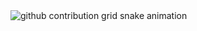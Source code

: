 <picture>
  <source media="(prefers-color-scheme: dark)" srcset="https://github.com/XxDEAMxX/XxDEAMxX/blob/output/github-contribution-grid-snake-dark.svg">
  <source media="(prefers-color-scheme: light)" srcset="https://github.com/XxDEAMxX/XxDEAMxX/blob/output/github-contribution-grid-snake.svg">
  <img alt="github contribution grid snake animation" src="https://github.com/XxDEAMxX/XxDEAMxX/blob/output/github-contribution-grid-snake.svg">
</picture>

<br>
<p align="center">

<!--
<br/>	
	<b>Note:</b> Top languages is only a metric of the languages my public code consists of and doesn't reflect experience or skill level.
-->
</p>

<!--
**Aserturik/Aserturik** is a ✨ _special_ ✨ repository because its `README.md` (this file) appears on your GitHub profile.

Here are some ideas to get you started:

- 🔭 I’m currently working on ...
- 🌱 I’m currently learning ...
- 👯 I’m looking to collaborate on ...
- 🤔 I’m looking for help with ...
- 💬 Ask me about ...
- 📫 How to reach me: ...
- 😄 Pronouns: ...
- ⚡ Fun fact: ...
-->
